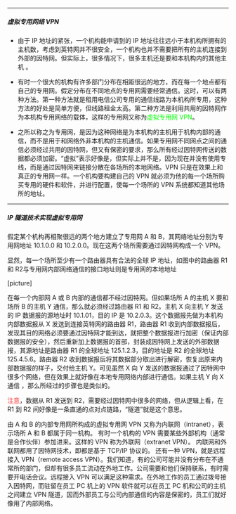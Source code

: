 
---
##### 虚拟专用网络 VPN
 
- 由于 IP 地址的紧张，一个机构能申请到的 IP 地址往往远小于本机构所拥有的主机数，考虑到英特网并不很安全，一个机构也并不需要把所有的主机连接到外部的因特网。但实际上，很多情况下，很多主机还是要和本机构内的其他主机 。

- 有时一个很大的机构有许多部门分布在相距很远的地方，而在每一个地点都有自己的专用网。假定分布在不同地点的专用网需要经常通信。这时，可以有两种方法。第一种方法就是租用电信公司专用的通信线路为本机构所专用，这种方法的好处是简单方便，但线路租金太高。第二种方法是利用共用的因特网作为本机构专用网络的载体，这样的专用网又称为<font color = #00ff00>虚拟专用网 VPN</font>。

- 之所以称之为专用网，是因为这种网络是为本机构的主机用于机构内部的通信，而不是用于和网络外非本机构的主机通信。如果专用网不同网点之间的通信必须经过共用的因特网，但又有保密的要求，那么所有经过因特网传送的数据都必须加密。“虚拟”表示好像是，但实际上并不是，因为现在并没有使用专线，而是通过因特网来链接分散在各场所的本地网络。VPN 只是在效果上和真正的专用网一样。一个机构要构建自己的 VPN 就必须为他的每一个场所购买专用的硬件和软件，并进行配置，使每一个场所的 VPN 系统都知道其他场所的地址。

---
##### IP 隧道技术实现虚拟专用网

假定某个机构再相聚很远的两个地方建立了专用网 A 和 B，其网络地址分别为专用网地址 10.1.0.0 和 10.2.0.0。现在这两个场所需要通过因特网构成一个 VPN。

显然，每一个场所至少有一个路由器具有合法的全球 IP 地址，如图中的路由器 R1 和 R2与专用网内部网络通信的接口地址则是专用网的本地地址

[picture]

在每一个内部网 A 或 B 内部的通信都不经过因特网。但如果场所 A 的主机 X 要和场所 B 的主机 Y 通信，那么就必须经过路由器 R1 和 R2。主机 X 向主机 Y 发送的 IP 数据报的源地址时 10.1.01，目的 IP 是 10.2.0.3。这个数据报先做为本机构内部数据报从 X 发送到连接英特网的路由器 R1，路由器 R1 收到内部数据报后，发现其目的网络必须要通过因特网才能到达，就把整个数据报进行加密（保证内部数据报的安全），然后重新加上数据报的首部，封装成因特网上发送的外部数据报，其源地址是路由器 R1 的全球地址 125.1.2.3，目的地址是 R2 的全球地址 125.4.5.6。路由器 R2 收到数据报后将其数据部分取出进行解密，恢复出原来内部数据报的样子，交付给主机 Y。可见虽然 X 向 Y 发送的数据报通过了因特网中很多个网络，但在效果上就好像在本地专用网络内部进行通信。如果主机 Y 向 X 通信 ，那么所经过的步骤也是类似的。

<font color = ff3333>注意</font>，数据从 R1 发送到 R2，需要经过因特网中很多的网络，但从逻辑上看，在 R1 到 R2 间好像是一条直通的点对点链路，“隧道”就是这个意思。

由 A 和 B 的内部专用网所构成的虚拟专用网 VPN 又称为内联网（intranet），表示场所 A 和 B 都属于同一机构。
有时一个机构的 VPN 需要某些外部机构（通常是合作伙伴）参加进来。这样的 VPN 称为外联网（extranet VPN）。
内联网和外联网都用了因特网技术，即都是基于 TCP/IP 协议的。
还有一种 VPN，就是远程接入 VPN（remote access VPN）。我们知道，有的公司可能并没有分布在不通常所的部门，但却有很多员工流动在外地工作。公司需要和他们保持联系，有时需要开电话会议。远程接入 VPN 可以满足这种需求。在外地工作的员工通过拨号接入因特网，而驻留在员工 PC 机上的 VPN 软件就可以在员工 PC 机和公司的主机之间建立 VPN 隧道，因而外部员工与公司内部通信的内容是保密的，员工们就好像用了内部网络。
